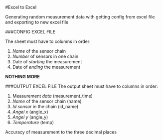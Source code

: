 #Excel to Excel

Generating random measurement data
with getting config from excel file and exporting to new excel file

###CONFIG EXCEL FILE

The sheet must have to columns in order:
1. *Name* of the sensor chain
2. *Number* of sensors in one chain
3. Date of *starting* the measurement
4. Date of *ending* the measurement

**NOTHING MORE**

###OUTPUT EXCEL FILE
The output sheet must have to columns in order:
1. Measurement *data* (mesurement_time)
2. *Name* of the sensor chain (name)
3. *Id sensor* in the chain (id_name)
4. *Angel x* (angle_x)
5. *Angel y* (angle_y)
6. *Temperature* (temp)

Accuracy of measurement to the three decimal places